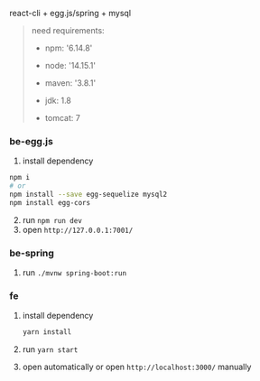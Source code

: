 react-cli + egg.js/spring + mysql

> need requirements:
>
> - npm: '6.14.8'
>
> - node: '14.15.1'
> - maven: '3.8.1'
> - jdk: 1.8
> - tomcat: 7



### be-egg.js

1. install dependency

```bash
npm i
# or
npm install --save egg-sequelize mysql2
npm install egg-cors

```

2. run `npm run dev`
3. open `http://127.0.0.1:7001/`



### be-spring

1. run `./mvnw spring-boot:run`



### fe

1. install dependency

   ```bash
   yarn install
   ```

2. run `yarn start`

3. open automatically or open `http://localhost:3000/` manually





